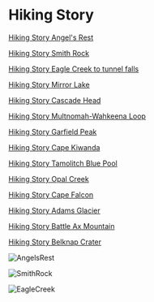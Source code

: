 # Hiking Story 

<span>[Hiking Story Angel's Rest](https://angelsrest.netlify.app/)</span>

<span>[Hiking Story Smith Rock](https://smithrock.netlify.app/)</span>

<span>[Hiking Story Eagle Creek to tunnel falls](https://eaglecreektotunnelfalls.netlify.app/)</span>

<span>[Hiking Story Mirror Lake](https://mirrorlakes.netlify.app/)</span>

<span>[Hiking Story Cascade Head](https://cascadehead.netlify.app/)</span>

<span>[Hiking Story Multnomah-Wahkeena Loop](https://multnomah-wahkeena.netlify.app/)</span>

<span>[Hiking Story Garfield Peak](https://garfieldpeak.netlify.app/)</span>

<span>[Hiking Story Cape Kiwanda](https://capekiwanda.netlify.app/)</span>

<span>[Hiking Story Tamolitch Blue Pool](https://tamolitchbluepool.netlify.app/)</span>

<span>[Hiking Story Opal Creek](https://opalcreek.netlify.app/)</span>

<span>[Hiking Story Cape Falcon](https://capefalcon.netlify.app/)</span>

<span>[Hiking Story Adams Glacier](https://adamsglacier.netlify.app/)</span>

<span>[Hiking Story Battle Ax Mountain](https://battleax.netlify.app/)</span>

<span>[Hiking Story Belknap Crater](https://belknapcrater.netlify.app/)</span>

![AngelsRest](public/AngelsRest.png)

![SmithRock](public/SmithRock.png)

![EagleCreek](public/EagleCreek.png)